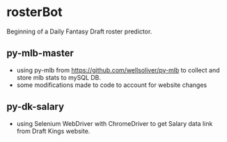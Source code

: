 # rosterBot
Beginning of a Daily Fantasy Draft roster predictor.


## py-mlb-master
- using py-mlb from https://github.com/wellsoliver/py-mlb to collect and store mlb stats to mySQL DB.
- some modifications made to code to account for website changes

## py-dk-salary
- using Selenium WebDriver with ChromeDriver to get Salary data link from Draft Kings website.
